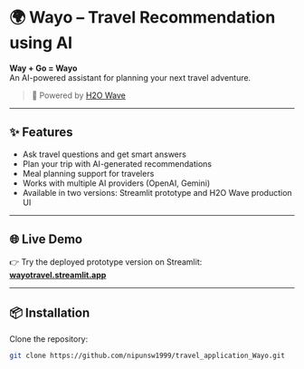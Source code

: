 # 🌍 Wayo – Travel Recommendation using AI

**Way + Go = Wayo**  
An AI-powered assistant for planning your next travel adventure.

> 🚀 Powered by [H2O Wave](https://h2o.ai/products/h2o-wave/)

---

## ✨ Features

- Ask travel questions and get smart answers
- Plan your trip with AI-generated recommendations
- Meal planning support for travelers
- Works with multiple AI providers (OpenAI, Gemini)
- Available in two versions: Streamlit prototype and H2O Wave production UI

---

## 🌐 Live Demo

👉 Try the deployed prototype version on Streamlit:  
**[wayotravel.streamlit.app](https://wayotravel.streamlit.app)**

---

## 📦 Installation

Clone the repository:
```bash
git clone https://github.com/nipunsw1999/travel_application_Wayo.git

